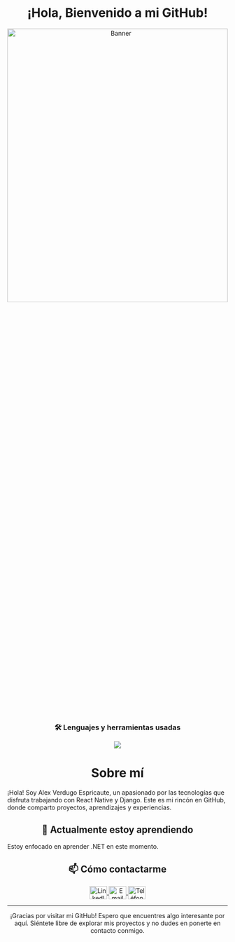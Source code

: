 <div align="center">
  <h1>¡Hola, Bienvenido a mi GitHub! </h1>
</div>

<div align="center">
  <img  width="100%" height="40%" src="https://i.imgur.com/DrA1tNi.png" alt="Banner">
</div>

<div align="center">
<h3 align="center"><strong>🛠 Lenguajes y herramientas usadas</strong></h3>
<img src="https://skillicons.dev/icons?i=azure,github,mongodb,spring,django,python,git,html,css,js,react,nodejs,mysql,tailwind,bootstrap,vscode&perline=10" />
</div>

<div align="center">
  <h1><strong>Sobre mí</strong></h1>
</div>

<p></p>¡Hola! Soy Alex Verdugo Espricaute, un apasionado por las tecnologías que disfruta trabajando con React Native y Django. Este es mi rincón en GitHub, donde comparto proyectos, aprendizajes y experiencias.

<div align="center">
  <h2><strong>🌱 Actualmente estoy aprendiendo</strong></h2>
</div>

<p></p>Estoy enfocado en aprender .NET en este momento.

<div align="center">
  <h2><strong>📫 Cómo contactarme</strong></h2>
</div>

<div align="center">
  <a href="https://www.linkedin.com/in/alex-verdugo-570647a9/" target="_blank">
    <img align="center" src="https://raw.githubusercontent.com/rahuldkjain/github-profile-readme-generator/master/src/images/icons/Social/linked-in-alt.svg" alt="LinkedIn" height="30" width="40"/>
  </a>
  <a href="mailto:alex.verdugo.-@hotmail.com" target="_blank">
    <img align="center" src="https://i.imgur.com/iSPAiZZ.jpg" alt="Email" height="30" width="40"/>
  </a> 
  <a href="tel:+56942079787">
    <img align="center" src="https://i.imgur.com/l7BVMd5.png" alt="Teléfono" height="30" width="40"/>
  </a>
</div>


---

<div align="center">
  ¡Gracias por visitar mi GitHub! Espero que encuentres algo interesante por aquí. Siéntete libre de explorar mis proyectos y no dudes en ponerte en contacto conmigo.
</div>



